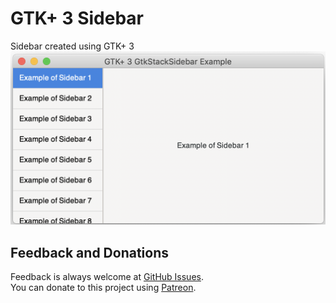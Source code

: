 # GTK+ 3 Sidebar
Sidebar created using GTK+ 3
![Demo](img/demo.png)

## Feedback and Donations
Feedback is always welcome at [GitHub Issues](https://github.com/vchkhr/gtk3-sidebar/issues).\
You can donate to this project using [Patreon](https://patreon.com/vchkhr).
